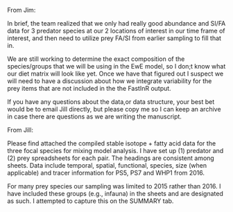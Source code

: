 
From Jim:

In brief, the team realized that we only had really good abundance and SI/FA data for 3 predator species at our 2 locations of interest in our time frame of interest, and then need to utilize prey FA/SI from earlier sampling to fill that in.

We are still working to determine the exact composition of the species/groups that we will be using in the EwE model, so I don;t know what our diet matrix will look like yet. Once we have that figured out I suspect we will need to have a discussion about how we integrate variability for the prey items that are not included in the the FastInR output.

If you have any questions about the data,or data structure, your best bet would be to email Jill directly, but please copy me so I can keep an archive in case there are questions as we are writing the manuscript.

From Jill:

Please find attached the compiled stable isotope + fatty acid data for the three focal species for mixing model analysis. I have set up (1) predator and (2) prey spreadsheets for each pair. The headings are consistent among sheets. Data include temporal, spatial, functional, species, size (when applicable) and tracer information for PS5, PS7 and WHP1 from 2016. 

 

For many prey species our sampling was limited to 2015 rather than 2016. I have included these groups (e.g., infauna) in the sheets and are designated as such. I attempted to capture this on the SUMMARY tab. 

 
